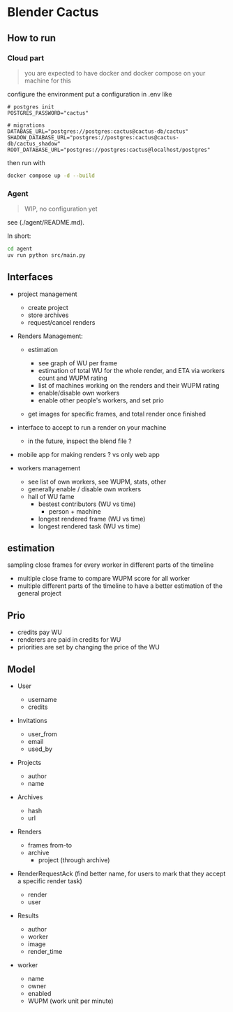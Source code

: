 # Blender Cactus

## How to run

### Cloud part

> you are expected to have docker and docker compose on your machine for this

configure the environment 
put a configuration in .env like
```env
# postgres init
POSTGRES_PASSWORD="cactus"

# migrations
DATABASE_URL="postgres://postgres:cactus@cactus-db/cactus"
SHADOW_DATABASE_URL="postgres://postgres:cactus@cactus-db/cactus_shadow"
ROOT_DATABASE_URL="postgres://postgres:cactus@localhost/postgres"
```

then run with

```bash
docker compose up -d --build
```

### Agent

> WIP, no configuration yet

see (./agent/README.md).

In short:

```bash
cd agent
uv run python src/main.py
```

## Interfaces

- project management

  - create project
  - store archives
  - request/cancel renders

- Renders Management:

  - estimation

    - see graph of WU per frame
    - estimation of total WU for the whole render, and ETA via workers count and WUPM rating
    - list of machines working on the renders and their WUPM rating
    - enable/disable own workers
    - enable other people's workers, and set prio

  - get images for specific frames, and total render once finished

- interface to accept to run a render on your machine
  - in the future, inspect the blend file ?
- mobile app for making renders ? vs only web app
- workers management
  - see list of own workers, see WUPM, stats, other
  - generally enable / disable own workers
  - hall of WU fame
    - bestest contributors (WU vs time)
      - person + machine
    - longest rendered frame (WU vs time)
    - longest rendered task (WU vs time)

## estimation

sampling close frames for every worker in different parts of the timeline

- multiple close frame to compare WUPM score for all worker
- multiple different parts of the timeline to have a better estimation of the general project

## Prio

- credits pay WU
- renderers are paid in credits for WU
- priorities are set by changing the price of the WU

## Model

- User

  - username
  - credits

- Invitations
  - user_from
  - email
  - used_by

- Projects

  - author
  - name

- Archives

  - hash
  - url

- Renders

  - frames from-to
  - archive
    - project (through archive)

- RenderRequestAck (find better name, for users to mark that they accept a specific render task)

  - render
  - user

- Results

  - author
  - worker
  - image
  - render_time

- worker
  - name
  - owner
  - enabled
  - WUPM (work unit per minute)

